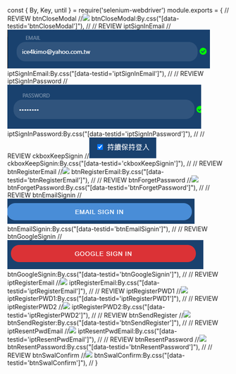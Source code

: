 const {
        By,
        Key,
        until
    } = require('selenium-webdriver')
module.exports = {
    // REVIEW btnCloseModal
    //![](imgs/btnCloseModal.png)
    btnCloseModal:By.css("[data-testid='btnCloseModal']"),
    //
    // REVIEW iptSignInEmail
    //![](imgs/iptSignInEmail.png)
    iptSignInEmail:By.css("[data-testid='iptSignInEmail']"),
    //
    // REVIEW iptSignInPassword
    //![](imgs/iptSignInPassword.png)
    iptSignInPassword:By.css("[data-testid='iptSignInPassword']"),
    //
    // REVIEW ckboxKeepSignin
    //![](imgs/ckboxKeepSignin.png)
    ckboxKeepSignin:By.css("[data-testid='ckboxKeepSignin']"),
    //
    // REVIEW btnRegisterEmail
    //![](imgs/btnRegisterEmail.png)
    btnRegisterEmail:By.css("[data-testid='btnRegisterEmail']"),
    //
    // REVIEW btnForgetPassword
    //![](imgs/btnForgetPassword.png)
    btnForgetPassword:By.css("[data-testid='btnForgetPassword']"),
    //
    // REVIEW btnEmailSignin
    //![](imgs/btnEmailSignin.png)
    btnEmailSignin:By.css("[data-testid='btnEmailSignin']"),
    //
    // REVIEW btnGoogleSignin
    //![](imgs/btnGoogleSignin.png)
    btnGoogleSignin:By.css("[data-testid='btnGoogleSignin']"),
    //
    // REVIEW iptRegisterEmail
    //![](imgs/iptRegisterEmail.png)
    iptRegisterEmail:By.css("[data-testid='iptRegisterEmail']"),
    //
    // REVIEW iptRegisterPWD1
    //![](imgs/iptRegisterPWD1.png)
    iptRegisterPWD1:By.css("[data-testid='iptRegisterPWD1']"),
    //
    // REVIEW iptRegisterPWD2
    //![](imgs/iptRegisterPWD2.png)
    iptRegisterPWD2:By.css("[data-testid='iptRegisterPWD2']"),
    //
    // REVIEW btnSendRegister
    //![](imgs/btnSendRegister.png)
    btnSendRegister:By.css("[data-testid='btnSendRegister']"),
    //
    // REVIEW iptResentPwdEmail
    //![](imgs/iptResentPwdEmail.png)
    iptResentPwdEmail:By.css("[data-testid='iptResentPwdEmail']"),
    //
    // REVIEW btnResentPassword
    //![](imgs/btnResentPassword.png)
    btnResentPassword:By.css("[data-testid='btnResentPassword']"),
    //
    // REVIEW btnSwalConfirm
    //![](imgs/btnSwalConfirm.png)
    btnSwalConfirm:By.css("[data-testid='btnSwalConfirm']"),
    //
}